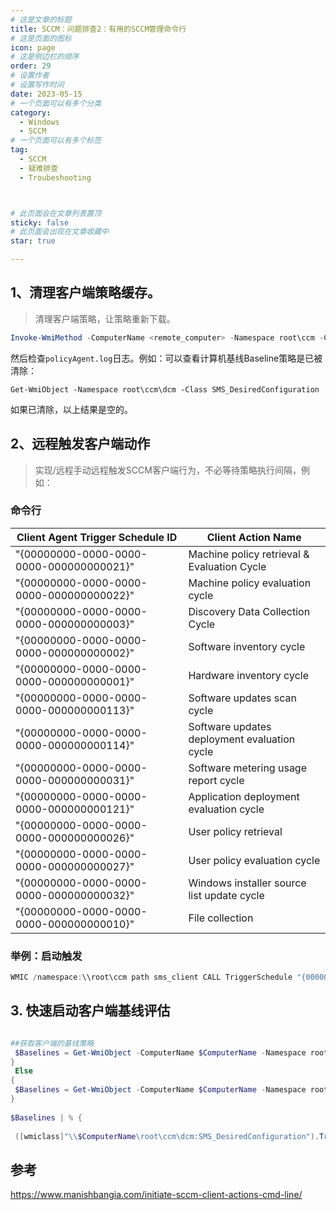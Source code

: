 ```yaml
---
# 这是文章的标题
title: SCCM：问题排查2：有用的SCCM管理命令行
# 这是页面的图标
icon: page
# 这是侧边栏的顺序
order: 29
# 设置作者
# 设置写作时间
date: 2023-05-15
# 一个页面可以有多个分类
category:
  - Windows
  - SCCM
# 一个页面可以有多个标签
tag:
  - SCCM
  - 疑难排查
  - Troubeshooting



# 此页面会在文章列表置顶
sticky: false
# 此页面会出现在文章收藏中
star: true

---
```



## 1、清理客户端策略缓存。

>清理客户端策略，让策略重新下载。

```powershell
Invoke-WmiMethod -ComputerName <remote_computer> -Namespace root\ccm -Class sms_client -Name ResetPolicy -ArgumentList @(1)
```
然后检查`policyAgent.log`日志。例如：可以查看计算机基线Baseline策略是已被清除：
```
Get-WmiObject -Namespace root\ccm\dcm -Class SMS_DesiredConfiguration
```
如果已清除，以上结果是空的。



## 2、远程触发客户端动作

>实现/远程手动远程触发SCCM客户端行为，不必等待策略执行间隔，例如：


### 命令行
| Client Agent Trigger Schedule ID | Client Action Name                           |
| ------------------------------- | -------------------------------------------- |
| "{00000000-0000-0000-0000-000000000021}" | Machine policy retrieval & Evaluation Cycle |
| "{00000000-0000-0000-0000-000000000022}" | Machine policy evaluation cycle              |
| "{00000000-0000-0000-0000-000000000003}" | Discovery Data Collection Cycle              |
| "{00000000-0000-0000-0000-000000000002}" | Software inventory cycle                     |
| "{00000000-0000-0000-0000-000000000001}" | Hardware inventory cycle                     |
| "{00000000-0000-0000-0000-000000000113}" | Software updates scan cycle                  |
| "{00000000-0000-0000-0000-000000000114}" | Software updates deployment evaluation cycle |
| "{00000000-0000-0000-0000-000000000031}" | Software metering usage report cycle          |
| "{00000000-0000-0000-0000-000000000121}" | Application deployment evaluation cycle       |
| "{00000000-0000-0000-0000-000000000026}" | User policy retrieval                         |
| "{00000000-0000-0000-0000-000000000027}" | User policy evaluation cycle                  |
| "{00000000-0000-0000-0000-000000000032}" | Windows installer source list update cycle    |
| "{00000000-0000-0000-0000-000000000010}" | File collection                               |

### 举例：启动触发

```powershell
WMIC /namespace:\\root\ccm path sms_client CALL TriggerSchedule "{00000000-0000-0000-0000-000000000002}" /NOINTERACTIVE 
```

## 3. 快速启动客户端基线评估

```powershell

##获取客户端的基线策略
 $Baselines = Get-WmiObject -ComputerName $ComputerName -Namespace root\ccm\dcm -Class SMS_DesiredConfiguration
}
 Else
{
 $Baselines = Get-WmiObject -ComputerName $ComputerName -Namespace root\ccm\dcm -Class SMS_DesiredConfiguration | Where-Object {$_.DisplayName -like $BLName}
}
 
$Baselines | % {
 
 ([wmiclass]"\\$ComputerName\root\ccm\dcm:SMS_DesiredConfiguration").TriggerEvaluation($_.Name, $_.Version) 

```

## 参考

https://www.manishbangia.com/initiate-sccm-client-actions-cmd-line/
